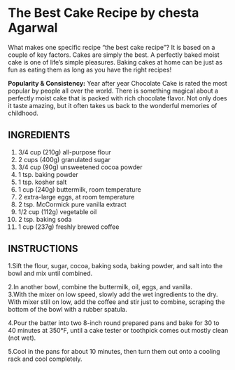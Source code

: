 
# The Best Cake Recipe by chesta Agarwal
What makes one specific recipe “the best cake recipe”? It is based on a couple of key factors.
Cakes are simply the best. A perfectly baked moist cake is one of life’s simple pleasures. Baking cakes at home can be just as fun as eating them as long as you have the right recipes!

**Popularity & Consistency:** Year after year Chocolate Cake is rated the most popular by people all over the world. There is something magical about a perfectly moist cake that is packed with rich chocolate flavor. Not only does it taste amazing, but it often takes us back to the wonderful memories of childhood.
## INGREDIENTS
1. 3/4 cup (210g) all-purpose flour
2. 2 cups (400g) granulated sugar
3. 3/4 cup (90g) unsweetened cocoa powder
4. 1 tsp. baking powder
5. 1 tsp. kosher salt
6. 1 cup (240g) buttermilk, room temperature
7. 2 extra-large eggs, at room temperature
8. 2 tsp. McCormick pure vanilla extract
9. 1/2 cup (112g) vegetable oil
10. 2 tsp. baking soda
11. 1 cup (237g) freshly brewed coffee

## INSTRUCTIONS

1.Sift the flour, sugar, cocoa, baking soda, baking powder, and salt into the bowl and mix until combined.

2.In another bowl, combine the buttermilk, oil, eggs, and vanilla.
\
3.With the mixer on low speed, slowly add the wet ingredients to the dry. With mixer still on low, add the coffee and stir just to combine, scraping the bottom of the bowl with a rubber spatula. 

4.Pour the batter into two 8-inch round prepared pans and bake for 30 to 40 minutes at 350°F, until a cake tester or toothpick comes out mostly clean (not wet).

5.Cool in the pans for about 10 minutes, then turn them out onto a cooling rack and cool completely.
